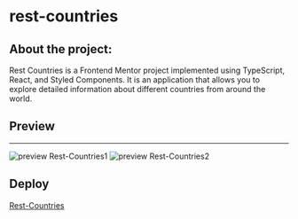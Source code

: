 # rest-countries
## About the project: 
Rest Countries is a Frontend Mentor project implemented using TypeScript, React, and Styled Components. It is an application that allows you to explore detailed information about different countries from around the world.

## Preview
---

![preview Rest-Countries1](https://imgur.com/HDcfpwX.png)
![preview Rest-Countries2](https://imgur.com/CvH5ttX.png)

## Deploy
[Rest-Countries](https://rest-countries-sigma-one.vercel.app)
